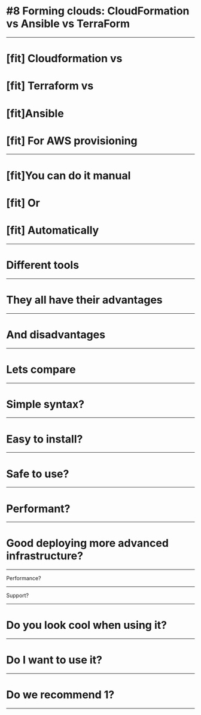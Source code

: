 # #8 Forming clouds: CloudFormation vs Ansible vs TerraForm

---

# [fit] Cloudformation vs
# [fit] Terraform vs
# [fit]Ansible
# [fit] For AWS provisioning

---

# [fit]You can do it manual
# [fit] Or
# [fit] Automatically

---

# Different tools

---

# They all have their advantages

---

# And disadvantages

--- 

# Lets compare

--- 

# Simple syntax?

---

# Easy to install?

---

# Safe to use?

---

# Performant?

---

# Good deploying more advanced infrastructure?

---

Performance?

---

Support?

--- 

# Do you look cool when using it?

---

# Do I want to use it?

---

# Do we recommend 1?

---


